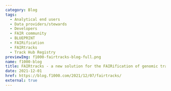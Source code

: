 ```yaml
---
category: Blog
tags:
  - Analytical end users
  - Data providers/stewards
  - Developers
  - FAIR community
  - BLUEPRINT
  - FAIRification
  - FAIRtracks
  - Track Hub Registry
previewImg: f1000-fairtracks-blog-full.png
name: f1000-blog
title: FAIRtracks - a new solution for the FAIRification of genomic tracks
date: 2021-12-01
href: https://blog.f1000.com/2021/12/07/fairtracks/
external: true
---
```

